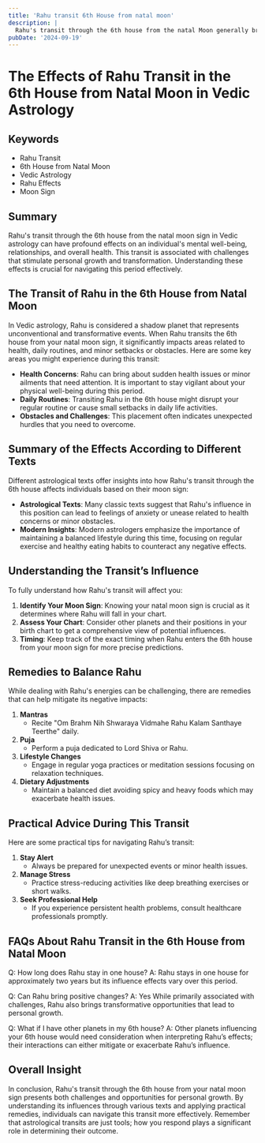 ```yaml
---
title: 'Rahu transit 6th House from natal moon'
description: |
  Rahu's transit through the 6th house from the natal Moon generally brings relief from difficulties, improved health, and financial gains. The individual may overcome enemies, enjoy better relationships, and experience overall well-being.
pubDate: '2024-09-19'
---
```


# The Effects of Rahu Transit in the 6th House from Natal Moon in Vedic Astrology

## Keywords
- Rahu Transit
- 6th House from Natal Moon
- Vedic Astrology
- Rahu Effects
- Moon Sign

## Summary
Rahu's transit through the 6th house from the natal moon sign in Vedic astrology can have profound effects on an individual's mental well-being, relationships, and overall health. This transit is associated with challenges that stimulate personal growth and transformation. Understanding these effects is crucial for navigating this period effectively.

## The Transit of Rahu in the 6th House from Natal Moon

In Vedic astrology, Rahu is considered a shadow planet that represents unconventional and transformative events. When Rahu transits the 6th house from your natal moon sign, it significantly impacts areas related to health, daily routines, and minor setbacks or obstacles. Here are some key areas you might experience during this transit:

- **Health Concerns**: Rahu can bring about sudden health issues or minor ailments that need attention. It is important to stay vigilant about your physical well-being during this period.
- **Daily Routines**: Transiting Rahu in the 6th house might disrupt your regular routine or cause small setbacks in daily life activities.
- **Obstacles and Challenges**: This placement often indicates unexpected hurdles that you need to overcome.

## Summary of the Effects According to Different Texts

Different astrological texts offer insights into how Rahu's transit through the 6th house affects individuals based on their moon sign:

- **Astrological Texts**: Many classic texts suggest that Rahu's influence in this position can lead to feelings of anxiety or unease related to health concerns or minor obstacles.
- **Modern Insights**: Modern astrologers emphasize the importance of maintaining a balanced lifestyle during this time, focusing on regular exercise and healthy eating habits to counteract any negative effects.

## Understanding the Transit’s Influence

To fully understand how Rahu's transit will affect you:

1. **Identify Your Moon Sign**: Knowing your natal moon sign is crucial as it determines where Rahu will fall in your chart.
2. **Assess Your Chart**: Consider other planets and their positions in your birth chart to get a comprehensive view of potential influences.
3. **Timing**: Keep track of the exact timing when Rahu enters the 6th house from your moon sign for more precise predictions.

## Remedies to Balance Rahu

While dealing with Rahu's energies can be challenging, there are remedies that can help mitigate its negative impacts:

1. **Mantras**
   - Recite "Om Brahm Nih Shwaraya Vidmahe Rahu Kalam Santhaye Teerthe" daily.
2. **Puja**
   - Perform a puja dedicated to Lord Shiva or Rahu.
3. **Lifestyle Changes**
   - Engage in regular yoga practices or meditation sessions focusing on relaxation techniques.
4. **Dietary Adjustments**
   - Maintain a balanced diet avoiding spicy and heavy foods which may exacerbate health issues.

## Practical Advice During This Transit

Here are some practical tips for navigating Rahu’s transit:

1. **Stay Alert**
   - Always be prepared for unexpected events or minor health issues.
2. **Manage Stress**
   - Practice stress-reducing activities like deep breathing exercises or short walks.
3. **Seek Professional Help**
   - If you experience persistent health problems, consult healthcare professionals promptly.

## FAQs About Rahu Transit in the 6th House from Natal Moon

Q: How long does Rahu stay in one house?
A: Rahu stays in one house for approximately two years but its influence effects vary over this period.

Q: Can Rahu bring positive changes?
A: Yes While primarily associated with challenges, Rahu also brings transformative opportunities that lead to personal growth.

Q: What if I have other planets in my 6th house?
A: Other planets influencing your 6th house would need consideration when interpreting Rahu’s effects; their interactions can either mitigate or exacerbate Rahu’s influence.

## Overall Insight

In conclusion, Rahu's transit through the 6th house from your natal moon sign presents both challenges and opportunities for personal growth. By understanding its influences through various texts and applying practical remedies, individuals can navigate this transit more effectively. Remember that astrological transits are just tools; how you respond plays a significant role in determining their outcome.